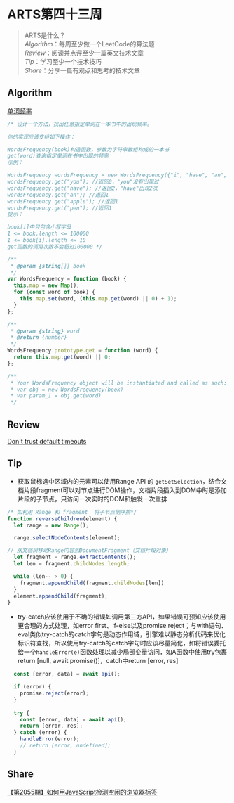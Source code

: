 # ARTS第四十三周

> ARTS是什么？  
  *Algorithm*：每周至少做一个LeetCode的算法题  
  *Review*：阅读并点评至少一篇英文技术文章  
  *Tip*：学习至少一个技术技巧  
  *Share*：分享一篇有观点和思考的技术文章  

## Algorithm

[单词频率](https://leetcode-cn.com/problems/words-frequency-lcci/)

```js
/* 设计一个方法，找出任意指定单词在一本书中的出现频率。

你的实现应该支持如下操作：

WordsFrequency(book)构造函数，参数为字符串数组构成的一本书
get(word)查询指定单词在书中出现的频率
示例：

WordsFrequency wordsFrequency = new WordsFrequency({"i", "have", "an", "apple", "he", "have", "a", "pen"});
wordsFrequency.get("you"); //返回0，"you"没有出现过
wordsFrequency.get("have"); //返回2，"have"出现2次
wordsFrequency.get("an"); //返回1
wordsFrequency.get("apple"); //返回1
wordsFrequency.get("pen"); //返回1
提示：

book[i]中只包含小写字母
1 <= book.length <= 100000
1 <= book[i].length <= 10
get函数的调用次数不会超过100000 */

/**
 * @param {string[]} book
 */
var WordsFrequency = function (book) {
  this.map = new Map();
  for (const word of book) {
    this.map.set(word, (this.map.get(word) || 0) + 1);
  }
};

/**
 * @param {string} word
 * @return {number}
 */
WordsFrequency.prototype.get = function (word) {
  return this.map.get(word) || 0;
};

/**
 * Your WordsFrequency object will be instantiated and called as such:
 * var obj = new WordsFrequency(book)
 * var param_1 = obj.get(word)
 */
```

## Review

[Don't trust default timeouts](https://robertovitillo.com/default-timeouts/)

## Tip

- 获取鼠标选中区域内的元素可以使用Range API 的 `getSetSelection`，结合文档片段fragment可以对节点进行DOM操作，文档片段插入到DOM中时是添加片段的子节点，只访问一次实时的DOM和触发一次重排

```js
/* 如利用 Range 和 fragment  将子节点倒序排*/
function reverseChildren(element) {
  let range = new Range();

  range.selectNodeContents(element);

// 从文档树移动Range内容到DocumentFragment（文档片段对象）
  let fragment = range.extractContents();
  let len = fragment.childNodes.length;

  while (len-- > 0) {
    fragment.appendChild(fragment.childNodes[len])
  }
  element.appendChild(fragment);
}
```

- try-catch应该使用于不确的错误如调用第三方API，如果错误可预知应该使用更合理的方式处理，如error first、if-else以及promise.reject；与with语句、eval类似try-catch的catch字句是动态作用域，引擎难以静态分析代码来优化标识符查找，所以使用try-catch的catch字句时应该尽量简化，如将错误委托给一个`handleError(e)`函数处理以减少局部变量访问，如A函数中使用try包裹return [null, await promise()]，catch中return [error, res]

```js
  const [error, data] = await api();

  if (error) {
    promise.reject(error);
  }
  
  try {
    const [error, data] = await api();
    return [error, res];
  } catch (error) {
    handleError(error);
    // return [error, undefined];
  }
```

## Share

[【第2055期】如何用JavaScript检测空闲的浏览器标签](https://mp.weixin.qq.com/s/pT9e5vtUCdnpwIBnu7vqmQ)
